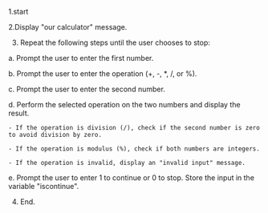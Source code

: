 1.start

2.Display "our calculator" message.

3. Repeat the following steps until the user chooses to stop:
 
  a. Prompt the user to enter the first number.
  
  b. Prompt the user to enter the operation (+, -, *, /, or %).
  
  c. Prompt the user to enter the second number.
  
  d. Perform the selected operation on the two numbers and display the result.
  
    - If the operation is division (/), check if the second number is zero to avoid division by zero.
    
    - If the operation is modulus (%), check if both numbers are integers.
    
    - If the operation is invalid, display an "invalid input" message.
  
  e. Prompt the user to enter 1 to continue or 0 to stop. Store the input in the variable "iscontinue".

4. End. 

